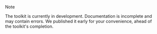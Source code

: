 > [!NOTE]
> The toolkit is currently in development. Documentation is incomplete and may contain errors. We published it early for your convenience, ahead of the toolkit's completion.